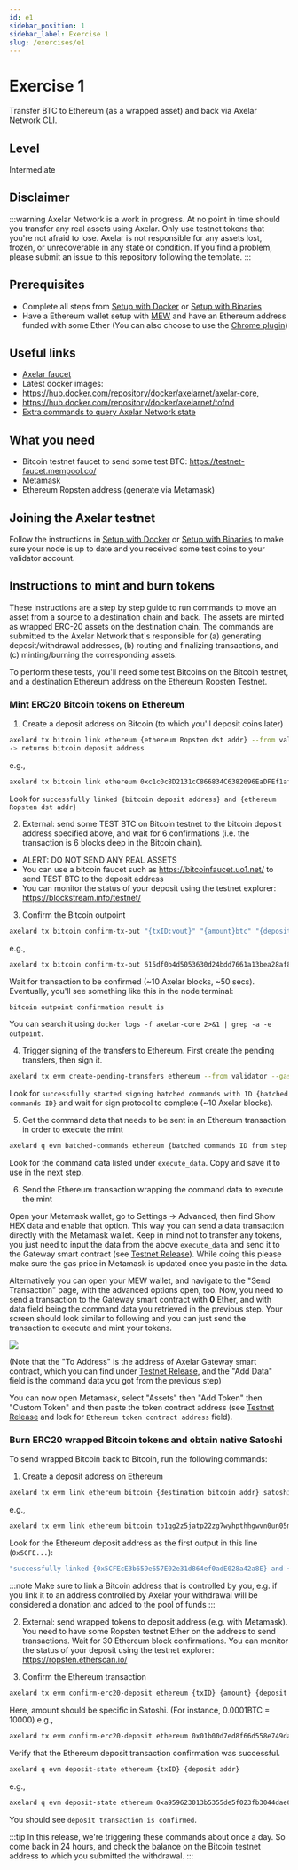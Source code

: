 ```yaml
---
id: e1
sidebar_position: 1
sidebar_label: Exercise 1
slug: /exercises/e1
---
```

# Exercise 1
Transfer BTC to Ethereum (as a wrapped asset) and back via Axelar Network CLI.

## Level
Intermediate

## Disclaimer
:::warning
Axelar Network is a work in progress. At no point in time should you transfer any real assets using Axelar. Only use testnet tokens that you're not afraid to lose. Axelar is not responsible for any assets lost, frozen, or unrecoverable in any state or condition. If you find a problem, please submit an issue to this repository following the template.
:::

## Prerequisites
- Complete all steps from [Setup with Docker](/setup-with-docker.md) or [Setup with Binaries](/setup-with-binaries.md)
- Have a Ethereum wallet setup with [MEW](https://www.myetherwallet.com/) and have an Ethereum address funded with some Ether (You can also choose to use the [Chrome plugin](https://chrome.google.com/webstore/detail/mew-cx/nlbmnnijcnlegkjjpcfjclmcfggfefdm?hl=en))

## Useful links
- [Axelar faucet](http://faucet.testnet.axelar.network/)
- Latest docker images:
- https://hub.docker.com/repository/docker/axelarnet/axelar-core,
- https://hub.docker.com/repository/docker/axelarnet/tofnd
- [Extra commands to query Axelar Network state](/extra-commands)

## What you need
- Bitcoin testnet faucet to send some test BTC: https://testnet-faucet.mempool.co/
- Metamask
- Ethereum Ropsten address (generate via Metamask)


## Joining the Axelar testnet

Follow the instructions in [Setup with Docker](/setup-with-docker.md) or [Setup with Binaries](/setup-with-binaries.md) to make sure your node is up to date and you received some test coins to your validator account.

## Instructions to mint and burn tokens
These instructions are a step by step guide to run commands to move an asset from a source to a destination chain and back. The assets are minted as wrapped ERC-20 assets on the destination chain. The commands are submitted to the Axelar Network that's responsible for (a) generating deposit/withdrawal addresses, (b) routing and finalizing transactions, and (c) minting/burning the corresponding assets.

To perform these tests, you'll need some test Bitcoins on the Bitcoin testnet, and a destination Ethereum address on the Ethereum Ropsten Testnet.

### Mint ERC20 Bitcoin tokens on Ethereum

1. Create a deposit address on Bitcoin (to which you'll deposit coins later)

```bash
axelard tx bitcoin link ethereum {ethereum Ropsten dst addr} --from validator
-> returns bitcoin deposit address
```

e.g.,

```bash
axelard tx bitcoin link ethereum 0xc1c0c8D2131cC866834C6382096EaDFEf1af2F52 --from validator
```

Look for `successfully linked {bitcoin deposit address} and {ethereum Ropsten dst addr}`

2. External: send some TEST BTC on Bitcoin testnet to the bitcoin deposit address specified above, and wait for 6 confirmations (i.e. the transaction is 6 blocks deep in the Bitcoin chain).
- ALERT: DO NOT SEND ANY REAL ASSETS
- You can use a bitcoin faucet such as https://bitcoinfaucet.uo1.net/ to send TEST BTC to the deposit address
- You can monitor the status of your deposit using the testnet explorer: https://blockstream.info/testnet/


3. Confirm the Bitcoin outpoint

```bash
axelard tx bitcoin confirm-tx-out "{txID:vout}" "{amount}btc" "{deposit address}" --from validator
```

e.g.,

```bash
axelard tx bitcoin confirm-tx-out 615df0b4d5053630d24bdd7661a13bea28af8bc1eb0e10068d39b4f4f9b6082d:0 0.00088btc tb1qlteveekr7u2qf8faa22gkde37epngsx9d7vgk98ujtzw77c27k7qk2qvup --from validator
```

Wait for transaction to be confirmed (~10 Axelar blocks, ~50 secs).
Eventually, you'll see something like this in the node terminal:

```bash
bitcoin outpoint confirmation result is
```

You can search it using `docker logs -f axelar-core 2>&1 | grep -a -e outpoint`.

4. Trigger signing of the transfers to Ethereum. First create the pending transfers, then sign it.

```bash
axelard tx evm create-pending-transfers ethereum --from validator --gas auto --gas-adjustment 1.2 && axelard tx evm sign-commands ethereum --from validator --gas auto --gas-adjustment 1.2
```
Look for `successfully started signing batched commands with ID {batched commands ID}` and wait for sign protocol to complete (~10 Axelar blocks).

5. Get the command data that needs to be sent in an Ethereum transaction in order to execute the mint

```bash
axelard q evm batched-commands ethereum {batched commands ID from step 4}
```
Look for the command data listed under `execute_data`. Copy and save it to use in the next step.

6. Send the Ethereum transaction wrapping the command data to execute the mint

Open your Metamask wallet, go to Settings -> Advanced, then find Show HEX data and enable that option. This way you can send a data transaction directly with the Metamask wallet. Keep in mind not to transfer any tokens, you just need to input the data from the above `execute_data` and send it to the Gateway smart contract (see [Testnet Release](/testnet-releases)). While doing this please make sure the gas price in Metamask is updated once you paste in the data.

Alternatively you can open your MEW wallet, and navigate to the "Send Transaction" page, with the advanced options open, too. Now, you need to send a transaction to the Gateway smart contract with **0** Ether, and with data field being the command data you retrieved in the previous step. Your screen should look similar to following and you can just send the transaction to execute and mint your tokens.

![](https://user-images.githubusercontent.com/1995809/118490096-2753c480-b750-11eb-9c9d-5eb478194ae4.png)

(Note that the "To Address" is the address of Axelar Gateway smart contract, which you can find under [Testnet Release](/testnet-releases), and the "Add Data" field is the command data you got from the previous step)

You can now open Metamask, select "Assets" then "Add Token" then "Custom Token" and then paste the token contract address (see [Testnet Release](/testnet-releases) and look for  `Ethereum token contract address` field).

### Burn ERC20 wrapped Bitcoin tokens and obtain native Satoshi

To send wrapped Bitcoin back to Bitcoin, run the following commands:

1. Create a deposit address on Ethereum

```bash
axelard tx evm link ethereum bitcoin {destination bitcoin addr} satoshi --from validator
```

e.g.,
```bash
axelard tx evm link ethereum bitcoin tb1qg2z5jatp22zg7wyhpthhgwvn0un05mdwmqgjln satoshi --from validator
```

Look for the Ethereum deposit address as the first output in this line (`0x5CFE...`):

```bash
"successfully linked {0x5CFEcE3b659e657E02e31d864ef0adE028a42a8E} and {tb1qq8wnre6rzctec9wycrl2dq00m3avravslahc8v}"
```
:::note
Make sure to link a Bitcoin address that is controlled by you, e.g. if you link it to an address controlled by Axelar your withdrawal will be considered a donation and added to the pool of funds
:::

2. External: send wrapped tokens to deposit address (e.g. with Metamask). You need to have some Ropsten testnet Ether on the address to send transactions. Wait for 30 Ethereum block confirmations. You can monitor the status of your deposit using the testnet explorer: https://ropsten.etherscan.io/

3. Confirm the Ethereum transaction

```bash
axelard tx evm confirm-erc20-deposit ethereum {txID} {amount} {deposit addr} --from validator
```

Here, amount should be specific in Satoshi. (For instance, 0.0001BTC = 10000)
e.g.,

```bash
axelard tx evm confirm-erc20-deposit ethereum 0x01b00d7ed8f66d558e749daf377ca30ed45f747bbf64f2fd268a6d1ea84f916a 10000 0x5CFEcE3b659e657E02e31d864ef0adE028a42a8E --from validator
```
Verify that the Ethereum deposit transaction confirmation was successful.

```bash
axelard q evm deposit-state ethereum {txID} {deposit addr}
```

e.g.,

```bash
axelard q evm deposit-state ethereum 0xa959623013b5355de5f023fb3044dae02bf915d57b9440460ca59a98663741a8 0x7c5578F5cC4c9253F1E5495240785DD477843D80
```
You should see `deposit transaction is confirmed`.

:::tip
In this release, we're triggering these commands about once a day. So come back in 24 hours, and check the balance on the Bitcoin testnet address to which you submitted the withdrawal.
:::
